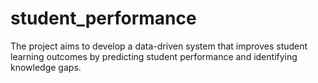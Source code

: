 # student_performance
The project aims to develop a data-driven system that improves student learning outcomes by predicting student performance and identifying knowledge gaps.
